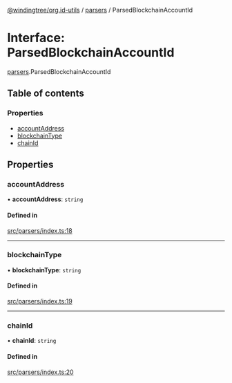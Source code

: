 [@windingtree/org.id-utils](../README.md) / [parsers](../modules/parsers.md) / ParsedBlockchainAccountId

# Interface: ParsedBlockchainAccountId

[parsers](../modules/parsers.md).ParsedBlockchainAccountId

## Table of contents

### Properties

- [accountAddress](parsers.ParsedBlockchainAccountId.md#accountaddress)
- [blockchainType](parsers.ParsedBlockchainAccountId.md#blockchaintype)
- [chainId](parsers.ParsedBlockchainAccountId.md#chainid)

## Properties

### accountAddress

• **accountAddress**: `string`

#### Defined in

[src/parsers/index.ts:18](https://github.com/windingtree/org.id-sdk/blob/6904194/packages/utils/src/parsers/index.ts#L18)

___

### blockchainType

• **blockchainType**: `string`

#### Defined in

[src/parsers/index.ts:19](https://github.com/windingtree/org.id-sdk/blob/6904194/packages/utils/src/parsers/index.ts#L19)

___

### chainId

• **chainId**: `string`

#### Defined in

[src/parsers/index.ts:20](https://github.com/windingtree/org.id-sdk/blob/6904194/packages/utils/src/parsers/index.ts#L20)
